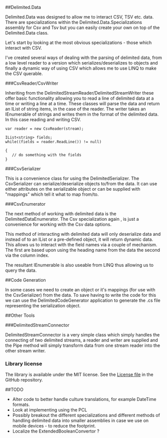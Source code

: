 ##Delimited.Data

Delimited.Data was designed to allow me to interact CSV, TSV etc. data. There are specializations within the Delimited.Data.Specializations assembly for Csv and Tsv but you can easily create your own on top of the Delimited.Data class.

Let's start by looking at the most obvious specializations - those which interact with CSV.

I've created several ways of dealing with the parsing of delimited data, from a low level reader to a version which serializes/deserializes to objects and finally a dynamic way of using CSV which allows me to use LINQ to make the CSV querable.

###CsvReader/CsvWriter

Inheriting from the DelimitedStreamReader/DelimitedStreamWriter these offer basic functionality allowing you to read a line of delimited data at a time or writing a line at a time. These classes will parse the data and return an IList of string items, in the case of the reader. The writer takes an IEnumerable of strings and writes them in the format of the delimited data. In this case reading and writing CSV.

```
var reader = new CsvReader(stream);

IList<string> fields;
while((fields = reader.ReadLine()) != null)

{ 
   // do something with the fields
}
```
###CsvSerializer

This is a convenience class for using the DelimitedSerializer. The CsvSerializer can serialize/deserialize objects to/from the data. It can use either attributes on the serializable object or can be supplied with "mappings" which tell it what to map from/to.

###CsvEnumerator

The next method of working with delimited data is the DelimitedDataEnumerator. The Csv specialization again , is just a convenience for working with the Csv data options.

This method of interacting with delimited data will only deserialize data and instead of to an IList or a pre-defined object, it will return dynamic data. This allows us to interact with the field names via a couple of mechanism. The first are based upon using the heading name from the data the second via the column index.

The resultant IEnumerable is also useable from LINQ thus allowing us to query the data.

##Code Generation

In some cases we need to create an object or it's mappings (for use with the CsvSerializer) from the data. To save having to write the code for this we can use the DelimitedCodeGenerator application to generate the .cs file representing the serialization object.

##Other Tools

###DelimitedStreamConnector

DelimitedStreamConnector is a very simple class which simply handles the connecting of two delimited streams, a reader and writer are supplied and the Pipe method will simply 
 transform data from one stream reader into the other stream writer.

### Library license

The library is available under the MIT license. See the [License file][1] in the GitHub repository.

  [1]: https://github.com/putridparrot/Delimited.Data/blob/master/LICENSE


##TODO
 
 * Alter code to better handle culture translations, for example DateTime formats.
 * Look at implementing using the PCL
 * Possibly breakout the different specializations and different methods of handling delimited data into smaller assemblies in case we use on mobile devices - to reduce the footprint.
 * Localize the ExtendedBooleanConvertor ?
